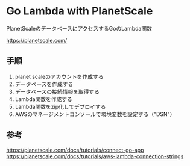 # Go Lambda with PlanetScale

PlanetScaleのデータベースにアクセスするGoのLambda関数

https://planetscale.com/

## 手順

1. planet scaleのアカウントを作成する
2. データベースを作成する
3. データベースの接続情報を取得する
4. Lambda関数を作成する
5. Lambda関数をzip化してデプロイする
6. AWSのマネージメントコンソールで環境変数を設定する（"DSN"）

## 参考

https://planetscale.com/docs/tutorials/connect-go-app
https://planetscale.com/docs/tutorials/aws-lambda-connection-strings
